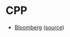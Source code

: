 # CPP

- [Bloomberg](assets/cpp_bloomberg.pdf) ([source](https://github.com/bloomberg/bde/wiki/Introduction-to-BDE-Coding-Standards))
